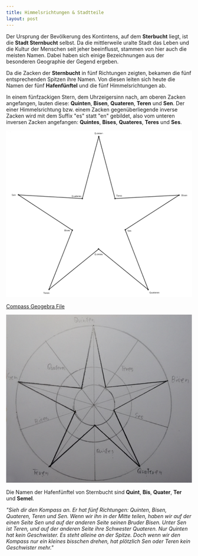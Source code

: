 ```yaml
---
title: Himmelsrichtungen & Stadtteile
layout: post
---
```

Der Ursprung der Bevölkerung des Kontintens, auf dem **Sterbucht** liegt, ist die **Stadt Sternbucht** selbst. Da die mittlerweile uralte Stadt das Leben und die Kultur der Menschen seit jeher beeinflusst, stammen von hier auch die meisten Namen. Dabei haben sich einige Bezeichnungen aus der besonderen Geographie der Gegend ergeben.

Da die Zacken der **Sternbucht** in fünf Richtungen zeigten, bekamen die fünf entsprechenden Spitzen ihre Namen. Von diesen leiten sich heute die Namen der fünf **Hafenfünftel** und die fünf Himmelsrichtungen ab.

In einem fünfzackigen Stern, dem Uhrzeigersinn nach, am oberen Zacken angefangen, lauten diese: **Quinten**, **Bisen**, **Quateren**, **Teren** und **Sen**. Der einer Himmelsrichtung bzw. einem Zacken gegenüberliegende inverse Zacken wird mit dem Suffix "es" statt "en" gebildet, also vom unteren inversen Zacken angefangen: **Quintes**, **Bises**, **Quateres**, **Teres** und **Ses**.

![Compass Geogebra](/public/images/compass.png)

[Compass Geogebra File](/public/downloads/compass.ggb)

![Compass Draft](/public/images/compass_draft.jpg)


Die Namen der Hafenfünftel von Sternbucht sind **Quint**, **Bis**, **Quater**, **Ter** und **Semel**.

*"Sieh dir den Kompass an. Er hat fünf Richtungen: Quinten, Bisen, Quateren, Teren und Sen. Wenn wir ihn in der Mitte teilen, haben wir auf der einen Seite Sen und auf der anderen Seite seinen Bruder Bisen. Unter Sen ist Teren, und auf der anderen Seite ihre Schwester Quateren. Nur Quinten hat kein Geschwister. Es steht alleine an der Spitze. Doch wenn wir den Kompass nur ein kleines bisschen drehen, hat plötzlich Sen oder Teren kein Geschwister mehr."*
